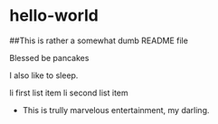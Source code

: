# hello-world

##This is rather a somewhat dumb README file

Blessed be pancakes

I also like to sleep.

li first list item 
li second list item
* This is trully marvelous entertainment, my darling.
